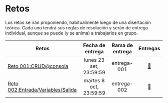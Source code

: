 # Retos

Los retos se irán proponiendo, habitualmente luego de una disertación teórica. Cada uno tendrá sus reglas de resolución y serán de entrega individual, aunque se puede (y se anima) a trabajarlos en grupo.

|Retos|Fecha de entrega|Rama de entrega|Entregas
|-|:-:|:-:|:-:|
|[Reto 001:CRUD@consola](/evaluaciones/retos/reto001.md)|lunes 23 set, 23:59:59|entrega-001|[🔗](https://github.com/mmasias/24-25-PRG1/pulls?q=is%3Apr+base%3Aentrega-001)
|[Reto 002:Entrada/Variables/Salida](/evaluaciones/retos/reto002.md)|martes 8 oct, 23:59:59|entrega-002|[🔗](https://github.com/mmasias/24-25-PRG1/pulls?q=is%3Apr+base%3Aentrega-002)
